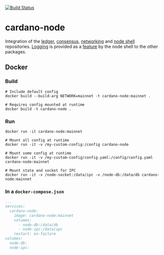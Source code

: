 [![Build Status](https://badge.buildkite.com/a978cbb4def7018be3d0a004127da356f4db32f1c318c1a48a.svg)](https://buildkite.com/input-output-hk/cardano-node)

# cardano-node

Integration of the [ledger](https://github.com/input-output-hk/cardano-ledger),
[consensus](https://github.com/input-output-hk/ouroboros-network/tree/master/ouroboros-consensus),
[networking](https://github.com/input-output-hk/ouroboros-network/tree/master/ouroboros-network)
and [node shell](https://github.com/input-output-hk/cardano-shell)
repositories.
[Logging](https://github.com/input-output-hk/iohk-monitoring-framework) is
provided as
a [feature](https://github.com/input-output-hk/cardano-shell/blob/master/app/Cardano/Shell/Features/Logging.hs)
by the node shell to the other packages.

## Docker

### Build

```shell script
# Include default config
docker build --build-arg NETWORK=mainnet -t cardano-node:mainnet .

# Requires config mounted at runtime
docker build -t cardano-node .
```
### Run

```shell script
docker run -it cardano-node:mainnet

# Mount all config at runtime
docker run -it -v /my-custom-config:/config cardano-node

# Mount some config at runtime
docker run -it -v /my-custom-config/config.yaml:/config/config.yaml cardano-node:mainnet

# Mount state and socket for IPC
docker run -it -v /node-socket:/data/ipc -v /node-db:/data/db cardano-node:mainnet

```

### In a `docker-compose.json`
```yaml
...
services:
  cardano-node:
    image: cardano-node:mainnet
    volumes:
      - node-db:/data/db
      - node-ipc:/data/ipc
    restart: on-failure
volumes:
  node-db:
  node-ipc:
```